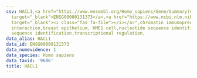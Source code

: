 ```yaml
---
csv: HACL1,<a href="https://www.ensembl.org/Homo_sapiens/Gene/Summary?db=core;g=ENSG00000131373"
  target="_blank">ENSG00000131373</a>,<a href="https://www.ncbi.nlm.nih.gov/pubmed/22863008"
  target="_blank"><i class="fas fa-file"></i></a>",chromatin immunoprecipitation assay,direct
  interaction,breast epithelium, HME1 cell,nucleotide sequence identification,nucleotide
  sequence identification,transcriptional regulation,
data_alias: HACL1
data_id: ENSG00000131373
data_numevidence: 1
data_species: Homo sapiens
data_taxid: '9606'
title: HACL1
---
```

